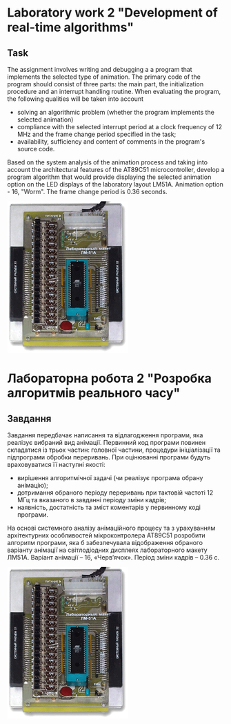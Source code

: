 # Laboratory work 2 "Development of real-time algorithms"

## Task

The assignment involves writing and debugging a a program that implements the selected type of animation. The primary
code of the program should consist of three parts: the main part, the initialization procedure and an interrupt handling
routine.
When evaluating the program, the following qualities will be taken into account

- solving an algorithmic problem (whether the program implements the selected animation)
- compliance with the selected interrupt period at a clock frequency of 12 MHz and
  the frame change period specified in the task;
- availability, sufficiency and content of comments in the program's source code.

Based on the system analysis of the animation process and taking into account the architectural features of the AT89C51
microcontroller, develop a program algorithm that would provide displaying the selected animation option on the LED
displays of the laboratory layout LM51A. Animation option - 16, "Worm". The frame change period is 0.36 seconds.

![V-16.gif](V-16.gif)

# Лабораторна робота 2 "Розробка алгоритмів реального часу"

## Завдання

Завдання передбачає написання та відлагодження
програми, яка реалізує вибраний вид анімації. Первинний код програми повинен
складатися із трьох частин: головної частини, процедури ініціалізації та
підпрограми обробки переривань.
При оцінюванні програми будуть враховуватися її наступні якості:

- вирішення алгоритмічної задачі (чи реалізує програма обрану анімацію);
- дотримання обраного періоду переривань при тактовій частоті 12 МГц та
  вказаного в завданні періоду зміни кадрів;
- наявність, достатність та зміст коментарів у первинному коді програми.

На основі системного аналізу анімаційного процесу та з урахуванням архітектурних
особливостей мікроконтролера АТ89С51 розробити алгоритм програми, яка б забезпечувала
відображення обраного варіанту анімації на світлодіодних дисплеях лабораторного макету
ЛМ51А. Варіант анімації – 16, «Черв’ячок». Період зміни кадрів – 0.36 с.

![V-16.gif](V-16.gif)